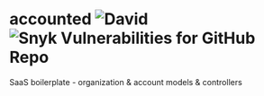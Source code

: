 # accounted ![David](https://img.shields.io/david/tpatel/accounted.svg?style=flat-square) ![Snyk Vulnerabilities for GitHub Repo](https://img.shields.io/snyk/vulnerabilities/github/tpatel/accounted.svg?style=flat-square)
SaaS boilerplate - organization &amp; account models &amp; controllers
